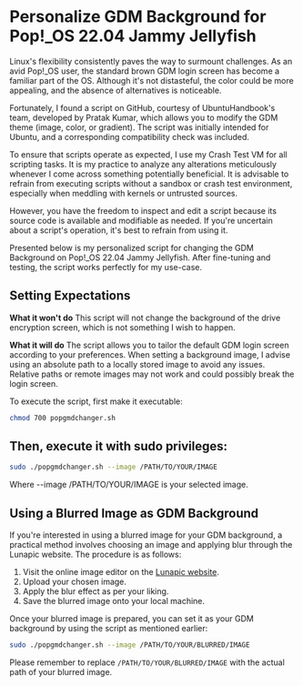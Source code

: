 # Personalize GDM Background for Pop!_OS 22.04 Jammy Jellyfish

Linux's flexibility consistently paves the way to surmount challenges. As an avid Pop!_OS user, the standard brown GDM login screen has become a familiar part of the OS. Although it's not distasteful, the color could be more appealing, and the absence of alternatives is noticeable.

Fortunately, I found a script on GitHub, courtesy of UbuntuHandbook's team, developed by Pratak Kumar, which allows you to modify the GDM theme (image, color, or gradient). The script was initially intended for Ubuntu, and a corresponding compatibility check was included.

To ensure that scripts operate as expected, I use my Crash Test VM for all scripting tasks. It is my practice to analyze any alterations meticulously whenever I come across something potentially beneficial. It is advisable to refrain from executing scripts without a sandbox or crash test environment, especially when meddling with kernels or untrusted sources.

However, you have the freedom to inspect and edit a script because its source code is available and modifiable as needed. If you're uncertain about a script's operation, it's best to refrain from using it.

Presented below is my personalized script for changing the GDM Background on Pop!_OS 22.04 Jammy Jellyfish. After fine-tuning and testing, the script works perfectly for my use-case.

## Setting Expectations
**What it won't do**
This script will not change the background of the drive encryption screen, which is not something I wish to happen.

**What it will do**
The script allows you to tailor the default GDM login screen according to your preferences. When setting a background image, I advise using an absolute path to a locally stored image to avoid any issues. Relative paths or remote images may not work and could possibly break the login screen.

To execute the script, first make it executable:

```bash
chmod 700 popgmdchanger.sh
```
## Then, execute it with sudo privileges:
```bash
sudo ./popgmdchanger.sh --image /PATH/TO/YOUR/IMAGE
```
Where --image /PATH/TO/YOUR/IMAGE is your selected image.

## Using a Blurred Image as GDM Background

If you're interested in using a blurred image for your GDM background, a practical method involves choosing an image and applying blur through the Lunapic website. The procedure is as follows:

1. Visit the online image editor on the [Lunapic website](https://www12.lunapic.com/editor/?action=blur).
2. Upload your chosen image.
3. Apply the blur effect as per your liking.
4. Save the blurred image onto your local machine.

Once your blurred image is prepared, you can set it as your GDM background by using the script as mentioned earlier:

```bash
sudo ./popgmdchanger.sh --image /PATH/TO/YOUR/BLURRED/IMAGE
```
Please remember to replace `/PATH/TO/YOUR/BLURRED/IMAGE` with the actual path of your blurred image.


